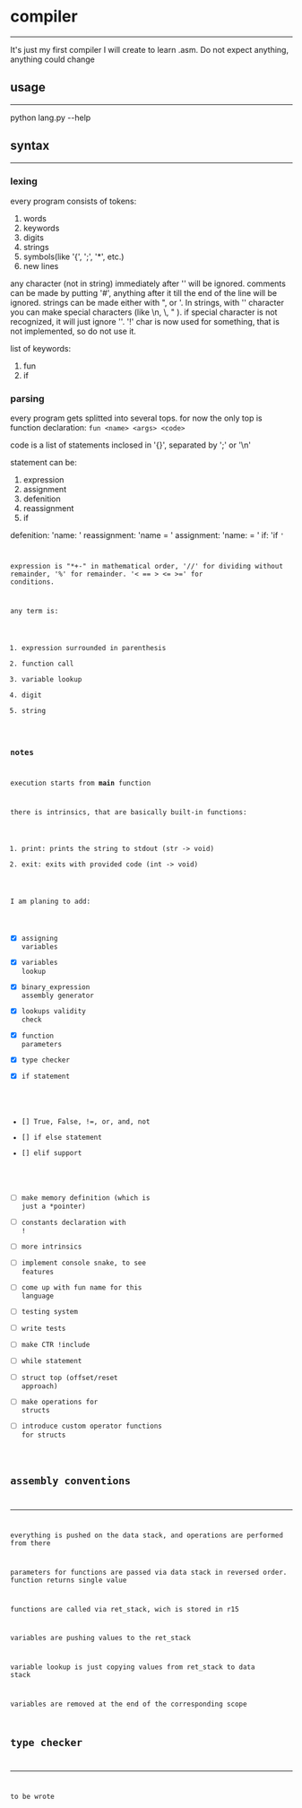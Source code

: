 # compiler
---
It's just my first compiler I will create to learn .asm.
Do not expect anything, anything could change
## usage
---
python lang.py --help
## syntax
---
### lexing
every program consists of tokens:
1. words
1. keywords
1. digits
1. strings
1. symbols(like '{', ';', '*', etc.)
1. new lines

any character (not in string) immediately after '\' will be ignored.
comments can be made by putting '#', anything after it till the end of the line will be ignored.
strings can be made either with ", or '.
In strings, with '\' character you can make special characters (like \n, \\, \" ).
if special character is not recognized, it will just ignore '\'.
'!' char is now used for something, that is not implemented, so do not use it.

list of keywords:
1. fun
1. if
### parsing
every program gets splitted into several tops.
for now the only top is function declaration: 
`fun <name> <args> <code>`

code is a list of statements inclosed in '{}', separated by ';' or '\n'

statement can be:
1. expression
1. assignment
1. defenition
1. reassignment
1. if 

defenition: 'name: <type>'
reassignment: 'name = <expression>'
assignment: 'name: <type> = <expr>'
if: 'if <expression> <code>'

expression is 
"*+-" in mathematical order,
'//' for dividing without remainder,
 '%' for remainder.
 '< == > <= >=' for conditions.

any term is:
1. expression surrounded in parenthesis
1. function call
1. variable lookup
1. digit
1. string
### notes
execution starts from **main** function	

there is intrinsics, that are basically  built-in functions:
1. print: prints the string to stdout (str -> void)
1. exit: exits with provided code (int -> void)

I am planing to add:
- [x] assigning variables
- [x] variables lookup
- [x] binary_expression assembly generator
- [x] lookups validity check
- [x] function parameters
- [x] type checker
- [x] if statement
- [] True, False, !=, or, and, not
- [] if else statement
- [] elif support
- [ ] make memory definition (which is just a *pointer)
- [ ] constants declaration with !
- [ ] more intrinsics
- [ ] implement console snake, to see features
- [ ] come up with fun name for this language
- [ ] testing system
- [ ] write tests
- [ ] make CTR !include
- [ ] while  statement
- [ ] struct top (offset/reset approach) 
- [ ] make operations for structs
- [ ] introduce custom operator functions for structs
## assembly conventions
---
everything is pushed on the data stack, and operations are performed from there

parameters for functions are passed via data stack in reversed order.
function returns single value

functions are called via ret_stack, wich is stored in r15

variables are pushing values to the ret_stack

variable lookup is just copying values from ret_stack to data stack

variables are removed at the end of the corresponding scope
## type checker
---
to be wrote
